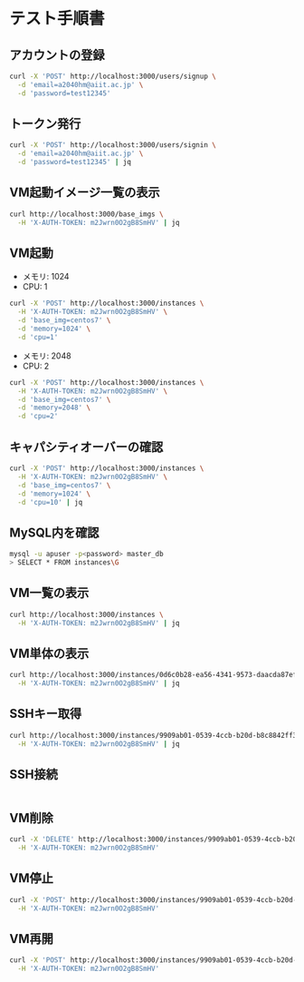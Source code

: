 # テスト手順書

## アカウントの登録
```sh
curl -X 'POST' http://localhost:3000/users/signup \
  -d 'email=a2040hm@aiit.ac.jp' \
  -d 'password=test12345'
```

## トークン発行
```sh
curl -X 'POST' http://localhost:3000/users/signin \
  -d 'email=a2040hm@aiit.ac.jp' \
  -d 'password=test12345' | jq
```

## VM起動イメージ一覧の表示
```sh
curl http://localhost:3000/base_imgs \
  -H 'X-AUTH-TOKEN: m2Jwrn0O2gB8SmHV' | jq
```

## VM起動
- メモリ: 1024
- CPU: 1
```sh
curl -X 'POST' http://localhost:3000/instances \
  -H 'X-AUTH-TOKEN: m2Jwrn0O2gB8SmHV' \
  -d 'base_img=centos7' \
  -d 'memory=1024' \
  -d 'cpu=1'
```

- メモリ: 2048
- CPU: 2
```sh
curl -X 'POST' http://localhost:3000/instances \
  -H 'X-AUTH-TOKEN: m2Jwrn0O2gB8SmHV' \
  -d 'base_img=centos7' \
  -d 'memory=2048' \
  -d 'cpu=2'
```

## キャパシティオーバーの確認
```sh
curl -X 'POST' http://localhost:3000/instances \
  -H 'X-AUTH-TOKEN: m2Jwrn0O2gB8SmHV' \
  -d 'base_img=centos7' \
  -d 'memory=1024' \
  -d 'cpu=10' | jq
```

## MySQL内を確認
```sh
mysql -u apuser -p<password> master_db
> SELECT * FROM instances\G
```

## VM一覧の表示
```sh
curl http://localhost:3000/instances \
  -H 'X-AUTH-TOKEN: m2Jwrn0O2gB8SmHV' | jq
```

## VM単体の表示
```sh
curl http://localhost:3000/instances/0d6c0b28-ea56-4341-9573-daacda87ef8c \
  -H 'X-AUTH-TOKEN: m2Jwrn0O2gB8SmHV' | jq
```

## SSHキー取得
```sh
curl http://localhost:3000/instances/9909ab01-0539-4ccb-b20d-b8c8842ff35f/ssh_key \
  -H 'X-AUTH-TOKEN: m2Jwrn0O2gB8SmHV' | jq
```

## SSH接続
```sh

```

## VM削除
```sh
curl -X 'DELETE' http://localhost:3000/instances/9909ab01-0539-4ccb-b20d-b8c8842ff35f \
  -H 'X-AUTH-TOKEN: m2Jwrn0O2gB8SmHV'
```

## VM停止
```sh
curl -X 'POST' http://localhost:3000/instances/9909ab01-0539-4ccb-b20d-b8c8842ff35f/stop \
  -H 'X-AUTH-TOKEN: m2Jwrn0O2gB8SmHV'
```

## VM再開
```sh
curl -X 'POST' http://localhost:3000/instances/9909ab01-0539-4ccb-b20d-b8c8842ff35f/start \
  -H 'X-AUTH-TOKEN: m2Jwrn0O2gB8SmHV'
```

